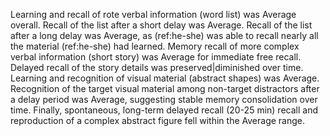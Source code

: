 <!-- ## Memory -->

Learning and recall of rote verbal information (word list) was Average overall.
Recall of the list after a short delay was Average. Recall of the list after a
long delay was Average, as (ref:he-she) was able to recall nearly all the
material (ref:he-she) had learned. Memory recall of more complex verbal
information (short story) was Average for immediate free recall. Delayed recall
of the story details was preserved|diminished over time. Learning and
recognition of visual material (abstract shapes) was Average. Recognition of the
target visual material among non-target distractors after a delay period was
Average, suggesting stable memory consolidation over time. Finally, spontaneous,
long-term delayed recall (20-25 min) recall and reproduction of a complex
abstract figure fell within the Average range.

<!-- glue -->
